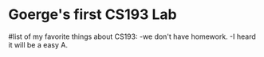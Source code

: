 # Goerge's first CS193 Lab

#list of my favorite things about CS193: 
-we don't have homework.
-I heard it will be a easy A.
